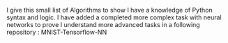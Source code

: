 I give this small list of Algorithms to show I have a knowledge of Python syntax and logic. 
I have added a completed more complex task with neural networks to prove I understand more advanced tasks 
in a following repository : MNIST-Tensorflow-NN
